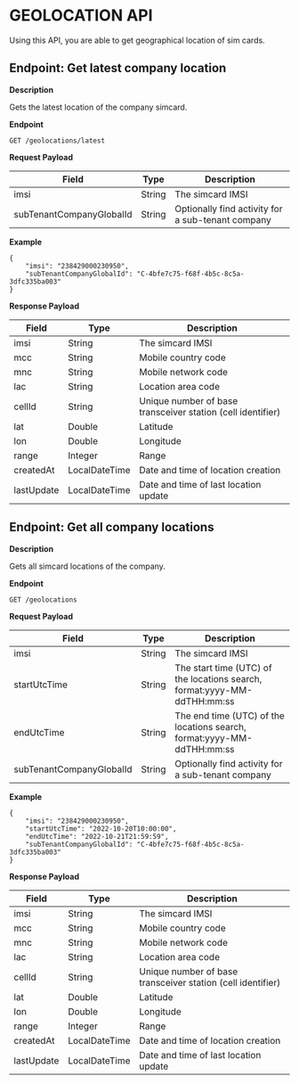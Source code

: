 # GEOLOCATION API
Using this API, you are able to get geographical location of sim cards.

## Endpoint: Get latest company location

**Description**

Gets the latest location of the company simcard.

**Endpoint**

```
GET /geolocations/latest
```

**Request Payload**

| Field                    | Type   | Description                                       |
|--------------------------|--------|---------------------------------------------------|
| imsi                     | String | The simcard IMSI                                  |
| subTenantCompanyGlobalId | String | Optionally find activity for a sub-tenant company |

**Example**

```
{
	"imsi": "238429000230950",
	"subTenantCompanyGlobalId": "C-4bfe7c75-f68f-4b5c-8c5a-3dfc335ba003"
}
```

**Response Payload**

| Field      | Type          | Description                                                 |
|------------|---------------|-------------------------------------------------------------|
| imsi       | String        | The simcard IMSI                                            |
| mcc        | String        | Mobile country code                                         |
| mnc        | String        | Mobile network code                                         |
| lac        | String        | Location area code                                          |
| cellId     | String        | Unique number of base transceiver station (cell identifier) |
| lat        | Double        | Latitude                                                    |
| lon        | Double        | Longitude                                                   |
| range      | Integer       | Range                                                       |
| createdAt  | LocalDateTime | Date and time of location creation                          |
| lastUpdate | LocalDateTime | Date and time of last location update                       |

## Endpoint: Get all company locations

**Description**

Gets all simcard locations of the company.

**Endpoint**

```
GET /geolocations
```

**Request Payload**

| Field                    | Type   | Description                                                              |
|--------------------------|--------|--------------------------------------------------------------------------|
| imsi                     | String | The simcard IMSI                                                         |
| startUtcTime             | String | The start time (UTC) of the locations search, format:yyyy-MM-ddTHH:mm:ss |
| endUtcTime               | String | The end time (UTC) of the locations search, format:yyyy-MM-ddTHH:mm:ss   |
| subTenantCompanyGlobalId | String | Optionally find activity for a sub-tenant company                        |

**Example**

```
{
	"imsi": "238429000230950",
	"startUtcTime": "2022-10-20T10:00:00",
	"endUtcTime": "2022-10-21T21:59:59",
	"subTenantCompanyGlobalId": "C-4bfe7c75-f68f-4b5c-8c5a-3dfc335ba003"
}
```

**Response Payload**

| Field      | Type          | Description                                                 |
|------------|---------------|-------------------------------------------------------------|
| imsi       | String        | The simcard IMSI                                            |
| mcc        | String        | Mobile country code                                         |
| mnc        | String        | Mobile network code                                         |
| lac        | String        | Location area code                                          |
| cellId     | String        | Unique number of base transceiver station (cell identifier) |
| lat        | Double        | Latitude                                                    |
| lon        | Double        | Longitude                                                   |
| range      | Integer       | Range                                                       |
| createdAt  | LocalDateTime | Date and time of location creation                          |
| lastUpdate | LocalDateTime | Date and time of last location update                       |
